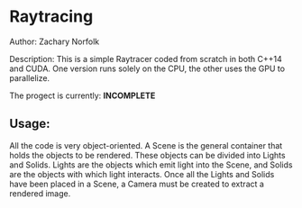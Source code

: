 # Raytracing
Author: Zachary Norfolk

Description: This is a simple Raytracer coded from scratch in both C++14 and CUDA. One version runs solely on the CPU, the other uses the GPU to parallelize. 

The progect is currently: **INCOMPLETE**

## Usage:
All the code is very object-oriented. A Scene is the general container that holds the objects to be rendered. These objects can be divided into Lights and Solids. Lights are the objects which emit light into the Scene, and Solids are the objects with which light interacts. Once all the Lights and Solids have been placed in a Scene, a Camera must be created to extract a rendered image. 
